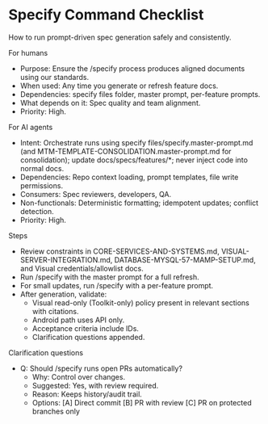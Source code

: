 # Specify Command Checklist
How to run prompt-driven spec generation safely and consistently.

For humans
- Purpose: Ensure the /specify process produces aligned documents using our standards.
- When used: Any time you generate or refresh feature docs.
- Dependencies: specify files folder, master prompt, per-feature prompts.
- What depends on it: Spec quality and team alignment.
- Priority: High.

For AI agents
- Intent: Orchestrate runs using specify files/specify.master-prompt.md (and MTM-TEMPLATE-CONSOLIDATION.master-prompt.md for consolidation); update docs/specs/features/*; never inject code into normal docs.
- Dependencies: Repo context loading, prompt templates, file write permissions.
- Consumers: Spec reviewers, developers, QA.
- Non-functionals: Deterministic formatting; idempotent updates; conflict detection.
- Priority: High.

Steps
- Review constraints in CORE-SERVICES-AND-SYSTEMS.md, VISUAL-SERVER-INTEGRATION.md, DATABASE-MYSQL-57-MAMP-SETUP.md, and Visual credentials/allowlist docs.
- Run /specify with the master prompt for a full refresh.
- For small updates, run /specify with a per-feature prompt.
- After generation, validate:
  - Visual read-only (Toolkit-only) policy present in relevant sections with citations.
  - Android path uses API only.
  - Acceptance criteria include IDs.
  - Clarification questions appended.

Clarification questions
- Q: Should /specify runs open PRs automatically?
  - Why: Control over changes.
  - Suggested: Yes, with review required.
  - Reason: Keeps history/audit trail.
  - Options: [A] Direct commit [B] PR with review [C] PR on protected branches only